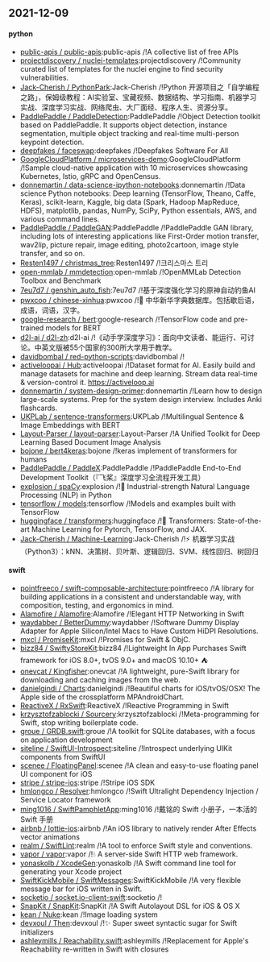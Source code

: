 ## 2021-12-09

#### python
* [public-apis / public-apis](https://github.com/public-apis/public-apis):public-apis /!A collective list of free APIs
* [projectdiscovery / nuclei-templates](https://github.com/projectdiscovery/nuclei-templates):projectdiscovery /!Community curated list of templates for the nuclei engine to find security vulnerabilities.
* [Jack-Cherish / PythonPark](https://github.com/Jack-Cherish/PythonPark):Jack-Cherish /!Python 开源项目之「自学编程之路」，保姆级教程：AI实验室、宝藏视频、数据结构、学习指南、机器学习实战、深度学习实战、网络爬虫、大厂面经、程序人生、资源分享。
* [PaddlePaddle / PaddleDetection](https://github.com/PaddlePaddle/PaddleDetection):PaddlePaddle /!Object Detection toolkit based on PaddlePaddle. It supports object detection, instance segmentation, multiple object tracking and real-time multi-person keypoint detection.
* [deepfakes / faceswap](https://github.com/deepfakes/faceswap):deepfakes /!Deepfakes Software For All
* [GoogleCloudPlatform / microservices-demo](https://github.com/GoogleCloudPlatform/microservices-demo):GoogleCloudPlatform /!Sample cloud-native application with 10 microservices showcasing Kubernetes, Istio, gRPC and OpenCensus.
* [donnemartin / data-science-ipython-notebooks](https://github.com/donnemartin/data-science-ipython-notebooks):donnemartin /!Data science Python notebooks: Deep learning (TensorFlow, Theano, Caffe, Keras), scikit-learn, Kaggle, big data (Spark, Hadoop MapReduce, HDFS), matplotlib, pandas, NumPy, SciPy, Python essentials, AWS, and various command lines.
* [PaddlePaddle / PaddleGAN](https://github.com/PaddlePaddle/PaddleGAN):PaddlePaddle /!PaddlePaddle GAN library, including lots of interesting applications like First-Order motion transfer, wav2lip, picture repair, image editing, photo2cartoon, image style transfer, and so on.
* [Resten1497 / christmas_tree](https://github.com/Resten1497/christmas_tree):Resten1497 /!크리스마스 트리
* [open-mmlab / mmdetection](https://github.com/open-mmlab/mmdetection):open-mmlab /!OpenMMLab Detection Toolbox and Benchmark
* [7eu7d7 / genshin_auto_fish](https://github.com/7eu7d7/genshin_auto_fish):7eu7d7 /!基于深度强化学习的原神自动钓鱼AI
* [pwxcoo / chinese-xinhua](https://github.com/pwxcoo/chinese-xinhua):pwxcoo /!📙 中华新华字典数据库。包括歇后语，成语，词语，汉字。
* [google-research / bert](https://github.com/google-research/bert):google-research /!TensorFlow code and pre-trained models for BERT
* [d2l-ai / d2l-zh](https://github.com/d2l-ai/d2l-zh):d2l-ai /!《动手学深度学习》：面向中文读者、能运行、可讨论。中英文版被55个国家的300所大学用于教学。
* [davidbombal / red-python-scripts](https://github.com/davidbombal/red-python-scripts):davidbombal /!
* [activeloopai / Hub](https://github.com/activeloopai/Hub):activeloopai /!Dataset format for AI. Easily build and manage datasets for machine and deep learning. Stream data real-time & version-control it. https://activeloop.ai
* [donnemartin / system-design-primer](https://github.com/donnemartin/system-design-primer):donnemartin /!Learn how to design large-scale systems. Prep for the system design interview. Includes Anki flashcards.
* [UKPLab / sentence-transformers](https://github.com/UKPLab/sentence-transformers):UKPLab /!Multilingual Sentence & Image Embeddings with BERT
* [Layout-Parser / layout-parser](https://github.com/Layout-Parser/layout-parser):Layout-Parser /!A Unified Toolkit for Deep Learning Based Document Image Analysis
* [bojone / bert4keras](https://github.com/bojone/bert4keras):bojone /!keras implement of transformers for humans
* [PaddlePaddle / PaddleX](https://github.com/PaddlePaddle/PaddleX):PaddlePaddle /!PaddlePaddle End-to-End Development Toolkit（『飞桨』深度学习全流程开发工具）
* [explosion / spaCy](https://github.com/explosion/spaCy):explosion /!💫 Industrial-strength Natural Language Processing (NLP) in Python
* [tensorflow / models](https://github.com/tensorflow/models):tensorflow /!Models and examples built with TensorFlow
* [huggingface / transformers](https://github.com/huggingface/transformers):huggingface /!🤗 Transformers: State-of-the-art Machine Learning for Pytorch, TensorFlow, and JAX.
* [Jack-Cherish / Machine-Learning](https://github.com/Jack-Cherish/Machine-Learning):Jack-Cherish /!⚡ 机器学习实战（Python3）：kNN、决策树、贝叶斯、逻辑回归、SVM、线性回归、树回归

#### swift
* [pointfreeco / swift-composable-architecture](https://github.com/pointfreeco/swift-composable-architecture):pointfreeco /!A library for building applications in a consistent and understandable way, with composition, testing, and ergonomics in mind.
* [Alamofire / Alamofire](https://github.com/Alamofire/Alamofire):Alamofire /!Elegant HTTP Networking in Swift
* [waydabber / BetterDummy](https://github.com/waydabber/BetterDummy):waydabber /!Software Dummy Display Adapter for Apple Silicon/Intel Macs to Have Custom HiDPI Resolutions.
* [mxcl / PromiseKit](https://github.com/mxcl/PromiseKit):mxcl /!Promises for Swift & ObjC.
* [bizz84 / SwiftyStoreKit](https://github.com/bizz84/SwiftyStoreKit):bizz84 /!Lightweight In App Purchases Swift framework for iOS 8.0+, tvOS 9.0+ and macOS 10.10+ ⛺
* [onevcat / Kingfisher](https://github.com/onevcat/Kingfisher):onevcat /!A lightweight, pure-Swift library for downloading and caching images from the web.
* [danielgindi / Charts](https://github.com/danielgindi/Charts):danielgindi /!Beautiful charts for iOS/tvOS/OSX! The Apple side of the crossplatform MPAndroidChart.
* [ReactiveX / RxSwift](https://github.com/ReactiveX/RxSwift):ReactiveX /!Reactive Programming in Swift
* [krzysztofzablocki / Sourcery](https://github.com/krzysztofzablocki/Sourcery):krzysztofzablocki /!Meta-programming for Swift, stop writing boilerplate code.
* [groue / GRDB.swift](https://github.com/groue/GRDB.swift):groue /!A toolkit for SQLite databases, with a focus on application development
* [siteline / SwiftUI-Introspect](https://github.com/siteline/SwiftUI-Introspect):siteline /!Introspect underlying UIKit components from SwiftUI
* [scenee / FloatingPanel](https://github.com/scenee/FloatingPanel):scenee /!A clean and easy-to-use floating panel UI component for iOS
* [stripe / stripe-ios](https://github.com/stripe/stripe-ios):stripe /!Stripe iOS SDK
* [hmlongco / Resolver](https://github.com/hmlongco/Resolver):hmlongco /!Swift Ultralight Dependency Injection / Service Locator framework
* [ming1016 / SwiftPamphletApp](https://github.com/ming1016/SwiftPamphletApp):ming1016 /!戴铭的 Swift 小册子，一本活的 Swift 手册
* [airbnb / lottie-ios](https://github.com/airbnb/lottie-ios):airbnb /!An iOS library to natively render After Effects vector animations
* [realm / SwiftLint](https://github.com/realm/SwiftLint):realm /!A tool to enforce Swift style and conventions.
* [vapor / vapor](https://github.com/vapor/vapor):vapor /!💧 A server-side Swift HTTP web framework.
* [yonaskolb / XcodeGen](https://github.com/yonaskolb/XcodeGen):yonaskolb /!A Swift command line tool for generating your Xcode project
* [SwiftKickMobile / SwiftMessages](https://github.com/SwiftKickMobile/SwiftMessages):SwiftKickMobile /!A very flexible message bar for iOS written in Swift.
* [socketio / socket.io-client-swift](https://github.com/socketio/socket.io-client-swift):socketio /!
* [SnapKit / SnapKit](https://github.com/SnapKit/SnapKit):SnapKit /!A Swift Autolayout DSL for iOS & OS X
* [kean / Nuke](https://github.com/kean/Nuke):kean /!Image loading system
* [devxoul / Then](https://github.com/devxoul/Then):devxoul /!✨ Super sweet syntactic sugar for Swift initializers
* [ashleymills / Reachability.swift](https://github.com/ashleymills/Reachability.swift):ashleymills /!Replacement for Apple's Reachability re-written in Swift with closures
